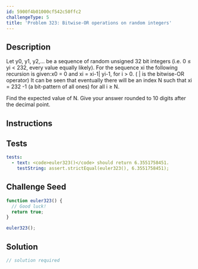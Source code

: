 ```yaml
---
id: 5900f4b01000cf542c50ffc2
challengeType: 5
title: 'Problem 323: Bitwise-OR operations on random integers'
---
```


## Description
<section id='description'>
Let y0, y1, y2,... be a sequence of random unsigned 32 bit integers
(i.e. 0 ≤ yi < 232, every value equally likely).
For the sequence xi the following recursion is given:x0 = 0 and
xi = xi-1| yi-1, for i > 0. ( | is the bitwise-OR operator)
It can be seen that eventually there will be an index N such that xi = 232 -1 (a bit-pattern of all ones) for all i ≥ N.

Find the expected value of N.
Give your answer rounded to 10 digits after the decimal point.
</section>

## Instructions
<section id='instructions'>

</section>

## Tests
<section id='tests'>

```yml
tests:
  - text: <code>euler323()</code> should return 6.3551758451.
    testString: assert.strictEqual(euler323(), 6.3551758451);

```

</section>

## Challenge Seed
<section id='challengeSeed'>

<div id='js-seed'>

```js
function euler323() {
  // Good luck!
  return true;
}

euler323();
```

</div>



</section>

## Solution
<section id='solution'>

```js
// solution required
```

</section>
